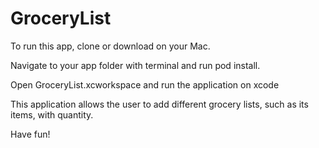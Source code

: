 # GroceryList

To run this app, clone or download on your Mac.

Navigate to your app folder with terminal and run pod install.

Open GroceryList.xcworkspace and run the application on xcode

This application allows the user to add different grocery lists, such as its items, with quantity.

Have fun!
